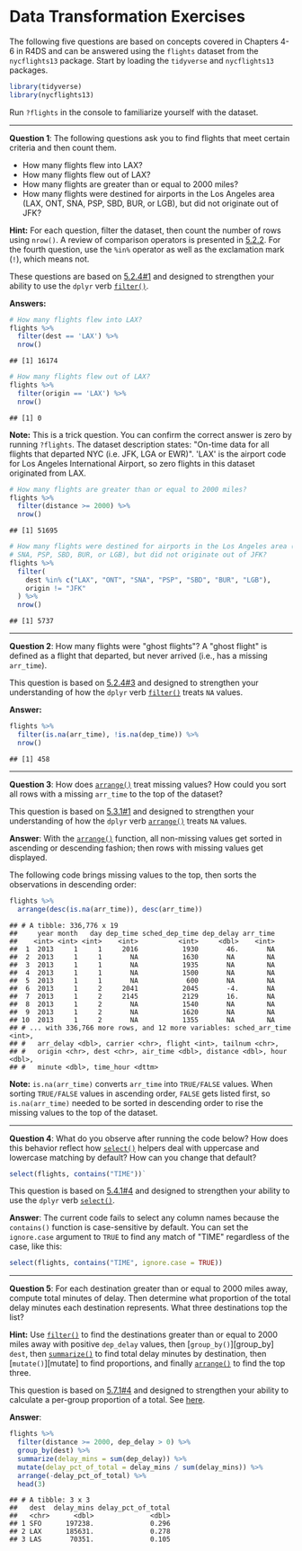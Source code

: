 Data Transformation Exercises
================

The following five questions are based on concepts covered in Chapters 4-6 in R4DS and can be answered using the `flights` dataset from the `nycflights13` package. Start by loading the `tidyverse` and `nycflights13` packages.

``` r
library(tidyverse)
library(nycflights13)
```

Run `?flights` in the console to familiarize yourself with the dataset.

------------------------------------------------------------------------

**Question 1**: The following questions ask you to find flights that meet certain criteria and then count them.

-   How many flights flew into LAX?
-   How many flights flew out of LAX?
-   How many flights are greater than or equal to 2000 miles?
-   How many flights were destined for airports in the Los Angeles area (LAX, ONT, SNA, PSP, SBD, BUR, or LGB), but did not originate out of JFK?

**Hint:** For each question, filter the dataset, then count the number of rows using `nrow()`. A review of comparison operators is presented in [5.2.2](http://r4ds.had.co.nz/transform.html#logical-operators). For the fourth question, use the `%in%` operator as well as the exclamation mark (`!`), which means not.

These questions are based on [5.2.4\#1](http://r4ds.had.co.nz/transform.html#exercises-7) and designed to strengthen your ability to use the `dplyr` verb [`filter()`](http://r4ds.had.co.nz/transform.html#filter-rows-with-filter).

**Answers:**

``` r
# How many flights flew into LAX?
flights %>% 
  filter(dest == 'LAX') %>% 
  nrow()
```

    ## [1] 16174

``` r
# How many flights flew out of LAX?
flights %>% 
  filter(origin == 'LAX') %>% 
  nrow()
```

    ## [1] 0

**Note:** This is a trick question. You can confirm the correct answer is zero by running `?flights`. The dataset description states: "On-time data for all flights that departed NYC (i.e. JFK, LGA or EWR)". 'LAX' is the airport code for Los Angeles International Airport, so zero flights in this dataset originated from LAX.

``` r
# How many flights are greater than or equal to 2000 miles?
flights %>% 
  filter(distance >= 2000) %>% 
  nrow()
```

    ## [1] 51695

``` r
# How many flights were destined for airports in the Los Angeles area (LAX, ONT, 
# SNA, PSP, SBD, BUR, or LGB), but did not originate out of JFK?
flights %>% 
  filter(
    dest %in% c("LAX", "ONT", "SNA", "PSP", "SBD", "BUR", "LGB"), 
    origin != "JFK"
  ) %>% 
  nrow()
```

    ## [1] 5737

------------------------------------------------------------------------

**Question 2**: How many flights were "ghost flights"? A "ghost flight" is defined as a flight that departed, but never arrived (i.e., has a missing `arr_time`).

This question is based on [5.2.4\#3](http://r4ds.had.co.nz/transform.html#exercises-7) and designed to strengthen your understanding of how the `dplyr` verb [`filter()`](http://r4ds.had.co.nz/transform.html#filter-rows-with-filter) treats `NA` values.

**Answer:**

``` r
flights %>% 
  filter(is.na(arr_time), !is.na(dep_time)) %>% 
  nrow()
```

    ## [1] 458

------------------------------------------------------------------------

**Question 3**: How does [`arrange()`](http://r4ds.had.co.nz/transform.html#arrange-rows-with-arrange) treat missing values? How could you sort all rows with a missing `arr_time` to the top of the dataset?

This question is based on [5.3.1\#1](http://r4ds.had.co.nz/transform.html#exercises-8) and designed to strengthen your understanding of how the `dplyr` verb [`arrange()`](http://r4ds.had.co.nz/transform.html#arrange-rows-with-arrange) treats `NA` values.

**Answer**: With the [`arrange()`](http://r4ds.had.co.nz/transform.html#arrange-rows-with-arrange) function, all non-missing values get sorted in ascending or descending fashion; then rows with missing values get displayed.

The following code brings missing values to the top, then sorts the observations in descending order:

``` r
flights %>% 
  arrange(desc(is.na(arr_time)), desc(arr_time))
```

    ## # A tibble: 336,776 x 19
    ##     year month   day dep_time sched_dep_time dep_delay arr_time
    ##    <int> <int> <int>    <int>          <int>     <dbl>    <int>
    ##  1  2013     1     1     2016           1930       46.       NA
    ##  2  2013     1     1       NA           1630       NA        NA
    ##  3  2013     1     1       NA           1935       NA        NA
    ##  4  2013     1     1       NA           1500       NA        NA
    ##  5  2013     1     1       NA            600       NA        NA
    ##  6  2013     1     2     2041           2045       -4.       NA
    ##  7  2013     1     2     2145           2129       16.       NA
    ##  8  2013     1     2       NA           1540       NA        NA
    ##  9  2013     1     2       NA           1620       NA        NA
    ## 10  2013     1     2       NA           1355       NA        NA
    ## # ... with 336,766 more rows, and 12 more variables: sched_arr_time <int>,
    ## #   arr_delay <dbl>, carrier <chr>, flight <int>, tailnum <chr>,
    ## #   origin <chr>, dest <chr>, air_time <dbl>, distance <dbl>, hour <dbl>,
    ## #   minute <dbl>, time_hour <dttm>

**Note:** `is.na(arr_time)` converts `arr_time` into `TRUE/FALSE` values. When sorting `TRUE/FALSE` values in ascending order, `FALSE` gets listed first, so `is.na(arr_time)` needed to be sorted in descending order to rise the missing values to the top of the dataset.

------------------------------------------------------------------------

**Question 4**: What do you observe after running the code below? How does this behavior reflect how [`select()`](http://r4ds.had.co.nz/transform.html#select-columns-with-select) helpers deal with uppercase and lowercase matching by default? How can you change that default?

``` r
select(flights, contains("TIME"))`
```

This question is based on [5.4.1\#4](http://r4ds.had.co.nz/transform.html#exercises-9) and designed to strengthen your ability to use the `dplyr` verb [`select()`](http://r4ds.had.co.nz/transform.html#select-columns-with-select).

**Answer**: The current code fails to select any column names because the `contains()` function is case-sensitive by default. You can set the `ignore.case` argument to `TRUE` to find any match of "TIME" regardless of the case, like this:

``` r
select(flights, contains("TIME", ignore.case = TRUE))
```

------------------------------------------------------------------------

**Question 5**: For each destination greater than or equal to 2000 miles away, compute total minutes of delay. Then determine what proportion of the total delay minutes each destination represents. What three destinations top the list?

**Hint:** Use [`filter()`](http://r4ds.had.co.nz/transform.html#filter-rows-with-filter) to find the destinations greater than or equal to 2000 miles away with positive `dep_delay` values, then \[`group_by()`\]\[group\_by\] `dest`, then [`summarize()`](http://r4ds.had.co.nz/transform.html#grouped-summaries-with-summarise) to find total delay minutes by destination, then \[`mutate()`\]\[mutate\] to find proportions, and finally [`arrange()`](http://r4ds.had.co.nz/transform.html#arrange-rows-with-arrange) to find the top three.

This question is based on [5.7.1\#4](http://r4ds.had.co.nz/transform.html#exercises-12) and designed to strengthen your ability to calculate a per-group proportion of a total. See [here](http://r4ds.had.co.nz/transform.html#grouped-mutates-and-filters).

**Answer**:

``` r
flights %>%
  filter(distance >= 2000, dep_delay > 0) %>%
  group_by(dest) %>%
  summarize(delay_mins = sum(dep_delay)) %>%
  mutate(delay_pct_of_total = delay_mins / sum(delay_mins)) %>%
  arrange(-delay_pct_of_total) %>% 
  head(3)
```

    ## # A tibble: 3 x 3
    ##   dest  delay_mins delay_pct_of_total
    ##   <chr>      <dbl>              <dbl>
    ## 1 SFO      197238.              0.296
    ## 2 LAX      185631.              0.278
    ## 3 LAS       70351.              0.105
